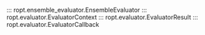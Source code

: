 ::: ropt.ensemble_evaluator.EnsembleEvaluator
::: ropt.evaluator.EvaluatorContext
::: ropt.evaluator.EvaluatorResult
::: ropt.evaluator.EvaluatorCallback
